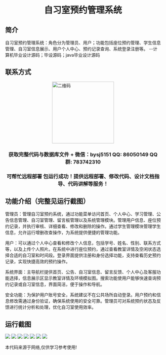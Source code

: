 <p><h1 align="center">自习室预约管理系统</h1></p>

## 简介
自习室预约管理系统：角色分为管理员、用户；功能包括座位预约管理、学生信息管理、自习室信息展示、用户个人中心、预约记录查询、系统登录注册等。    --计算机毕业设计源码；毕设源码；java毕业设计源码


## 联系方式
<img src="https://bs-1329754181.cos.ap-shanghai.myqcloud.com/wx.jpg" alt="二维码" style="display: block; margin: 0 auto;" width="200px">
<p><h3 align="center">获取完整代码与数据库文件 + 微信：bysj5151 QQ: 86050149 QQ群: 783742310</h3></p>
<p><h3 align="center">可帮忙远程部署 包运行成功！提供远程部署、修改代码、设计文档指导、代码讲解等服务！</h3></p>

## 功能介绍（完整见运行截图）
管理员：管理自习室预约系统，通过功能菜单访问首页、个人中心、学习管理、公告信息管理、自习室管理、留言板管理以及系统管理模块。管理用户信息、座位预约记录，并执行审核、详细查看、修改和删除的操作。通过学生管理模块管理学生信息，允许运行增删改查操作，为系统提供便捷的管理功能。

用户：可以通过个人中心查看和修改个人信息，包括学号、姓名、性别、联系方式等，以及上传个人照片。在系统中进行座位预约，通过查看教室详情及空闲状态选择合适的自习室和时间段。登录界面提供注册和身份选择功能，支持查看历史预约记录，实现快捷高效的预约操作。

系统界面：主导航栏提供首页、公告、自习室信息、留言反馈、个人中心及客服功能选择，信息展示区显示教室详情及环境模拟图。搜索功能使用户能够快速查询预约记录或自习室信息，界面简洁，便于操作和导航。

安全功能：为保护用户账号安全，系统建议不在公共场所自动登录。用户预约和信息修改需通过身份验证，确保系统使用的安全可靠。管理员可对系统预约状态及反馈进行统计分析和处理，优化自习室使用效率。


## 运行截图
![](imgs/588112-20230711113344642-1189320045.png)
![](imgs/588112-20230711113352339-120591130.png)
![](imgs/588112-20230711113358821-918660764.png)
![](imgs/588112-20230711113403508-882118109.png)
![](imgs/588112-20230711113417545-1080244762.png)
![](imgs/588112-20230711113437030-1308584384.png)
![](imgs/588112-20230711113441463-457672534.png)

<p>本代码来源于网络,仅供学习参考使用!</p>
